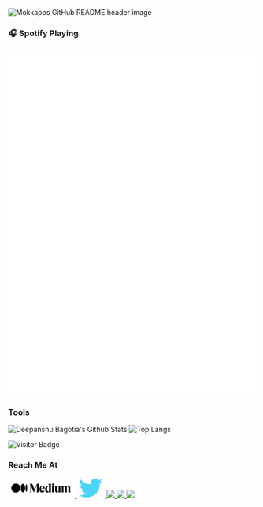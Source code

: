 <img src="https://github.com/Bagotia16/Bagotia16/blob/main/img/I%20am%20Deepanshu%20Bagotia.gif" alt="Mokkapps GitHub README header image">

### 🎧 Spotify Playing

![spotify-github-profile](https://github.com/Bagotia16/Bagotia16/blob/main/img/default.svg)

### Tools


![Deepanshu Bagotia's Github Stats](https://github-readme-stats.vercel.app/api?username=bagotia16&count_private=true&show_icons=true&include_all_commits=true)
![Top Langs](https://github-readme-stats.vercel.app/api/top-langs/?username=Bagotia16&hide=TeX&layout=compact)

![Visitor Badge](https://visitor-badge.laobi.icu/badge?page_id=Bagotia16.bagotia16)

### Reach Me At


<a href="https://medium.com/@bagotia" alt="blackcater's blog" target="_blank">
  <img src="https://github.com/Bagotia16/bagotia16/blob/main/img/Medium.jpeg" height="40" />
</a>


<a href="https://twitter.com/mr_bagotia" alt="blackcater's blog" target="_blank">
  <img src="https://github.com/Bagotia16/bagotia16/blob/main/img/Twitter.png" height="40" />
</a>


<a href="mailto:bagotiadeepanshu@gmail.com">
  <img src="https://github.com/Bagotia/bagotia16/blob/main/img/mail.png" height="40" />
</a>


<a href="https://www.linkedin.com/in/deepanshu-bagotia/">
  <img src="https://github.com/blackcater/blackcater/blob/main/images/img/Linkedin.png" height="40" />
</a>


<a href="https://www.instagram.com/bagotia.deepanshu">
  <img src="https://github.com/blackcater/blackcater/blob/main/images/img/Insta.png" height="40" />
</a>

